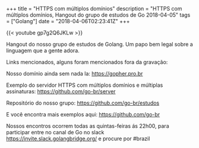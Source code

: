 +++
title = "HTTPS com múltiplos domínios"
description = "HTTPS com múltiplos domínios, Hangout do grupo de estudos de Go 2018-04-05"
tags = ["Golang"]
date = "2018-04-06T02:23:41Z"
+++

{{< youtube gp7g2Q6JKLw >}}

Hangout do nosso grupo de estudos de Golang.
Um papo bem legal sobre a linguagem que a gente adora.

Links mencionados, alguns foram mencionados fora da gravação:

Nosso domínio ainda sem nada la:
https://gopher.pro.br

Exemplo do servidor HTTPS com múltiplos domínios e múltiplas assinaturas:
https://github.com/go-br/server

Repositório do nosso grupo:
https://github.com/go-br/estudos

E você encontra mais exemplos aqui:
https://github.com/go-br

Nossos encontros ocorrem todas as quintas-feiras ás 22h00, para participar entre no canal de Go no slack https://invite.slack.golangbridge.org/ e procure por #brazil